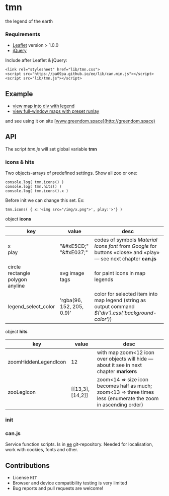 # tmn
the legend of the earth

### Requirements
* [Leaflet](http://leafletjs.com) version > 1.0.0
* [jQuery](http://jquery.com)

Include after Leaflet & jQuery:
```
<link rel="stylesheet" href="lib/tmn.css">
<script src="https://pa69pa.github.io/ee/lib/can.min.js"></script>
<script src="lib/tmn.js"></script>
```

## Example
* [view map into div with legend](https://pa69pa.github.io/tmn/legend.html)
* [view full-window maps with preset runlay](https://pa69pa.github.io/tmn/fullWin.html)

and see using it on site [www.greendom.space](http://greendom.space)

## API
The script *tmn.js* will set global variable **tmn**

### icons & hits
Two objects-arrays of predefined settings. Show all zoo or one:
```
console.log( tmn.icons() )
console.log( tmn.hits() )
console.log( tmn.icons().x )
```
Before init we can change this set. Ex:
```
tmn.icons( { x:'<img src="/img/x.png">', play:'>'} )
```
object **icons**

|key|value|desc|
|--|------|----|
|x<br>play|"&amp;#xE5CD;"<br>"&amp;#xE037;"|codes of symbols *Material Icons font* from *Google* for buttons «close» and «play» — see next chapter **can.js**|
|circle<br>rectangle<br>polygon<br>anyline|svg image tags|for paint icons in map legends|
|legend_select_color|'rgba(96, 152, 205, 0.9)'|color for selected item into map legend (string as output command *$('div').css('background-color')*)|

object **hits**

|key|value|desc|
|--|------|----|
|zoomHiddenLegendIcon|12|with map zoom<12 icon over objects will hide — about it see in next chapter **markers**|
|zooLegIcon|[[13,3],[14,2]]|zoom<14 => size icon becomes half as much; zoom<13 => three times less (enumerate the zoom in ascending order)|

### init

### can.js
Service function scripts. Is in [ee](https://github.com/pa69pa/ee) git-repository. Needed for localisation, work with cookies, fonts and other.

## Contributions
* License `MIT`
* Browser and device compatibility testing is very limited
* Bug reports and pull requests are welcome!
